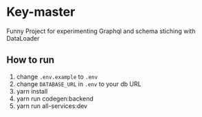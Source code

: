 # Key-master

Funny Project for experimenting Graphql and schema stiching with DataLoader

## How to run

1. change `.env.example` to `.env`
2. change `DATABASE_URL` in `.env` to your db URL
3. yarn install
4. yarn run codegen:backend
5. yarn run all-services:dev
